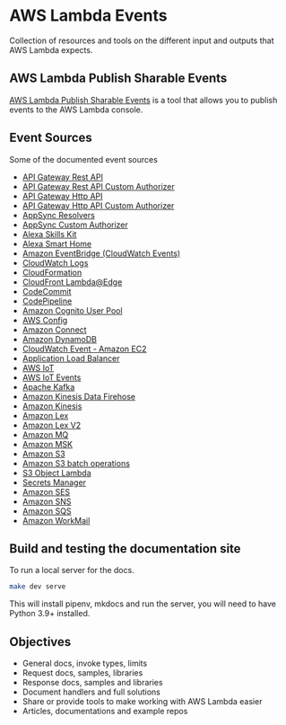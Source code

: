 # AWS Lambda Events

Collection of resources and tools on the different input and outputs that AWS Lambda expects.

## AWS Lambda Publish Sharable Events

[AWS Lambda Publish Sharable Events](./event-schema/README.md) is a tool that allows you to publish events to the AWS Lambda console.

## Event Sources

Some of the documented event sources

- [API Gateway Rest API](https://lambda.101i.de/rest-api)
- [API Gateway Rest API Custom Authorizer](https://lambda.101i.de/rest-api-custom-authorizer/)
- [API Gateway Http API](https://lambda.101i.de/http-api)
- [API Gateway Http API Custom Authorizer](https://lambda.101i.de/http-api-custom-authorizer/)
- [AppSync Resolvers](https://lambda.101i.de/appsync-resolver/)
- [AppSync Custom Authorizer](https://lambda.101i.de/appsync-authorizer/)
- [Alexa Skills Kit](https://lambda.101i.de/alexa-skills-kit/)
- [Alexa Smart Home](https://lambda.101i.de/alexa-smart-home)
- [Amazon EventBridge (CloudWatch Events)](https://lambda.101i.de/event-bridge)
- [CloudWatch Logs](https://lambda.101i.de/cloudwatch-logs)
- [CloudFormation](https://lambda.101i.de/cloudformation)
- [CloudFront Lambda@Edge](https://lambda.101i.de/cloudfront-lambda-edge)
- [CodeCommit](https://lambda.101i.de/code-commit)
- [CodePipeline](https://lambda.101i.de/code-pipeline-job)
- [Amazon Cognito User Pool](https://lambda.101i.de/cognito-user-pool)
- [AWS Config](https://lambda.101i.de/config)
- [Amazon Connect](https://lambda.101i.de/connect)
- [Amazon DynamoDB](https://lambda.101i.de/dynamodb)
- [CloudWatch Event - Amazon EC2](https://lambda.101i.de/event-bridge#ec2-instance-state-change-event)
- [Application Load Balancer](https://lambda.101i.de/alb)
- [AWS IoT](https://lambda.101i.de/iot)
- [AWS IoT Events](https://lambda.101i.de/iot-events)
- [Apache Kafka](https://lambda.101i.de/apache-kafka)
- [Amazon Kinesis Data Firehose](https://lambda.101i.de/kinesis-firehose)
- [Amazon Kinesis](https://lambda.101i.de/kinesis-streams)
- [Amazon Lex](https://lambda.101i.de/lex)
- [Amazon Lex V2](https://lambda.101i.de/lex-v2)
- [Amazon MQ](https://lambda.101i.de/mq)
- [Amazon MSK](https://lambda.101i.de/amazon-msk)
- [Amazon S3](https://lambda.101i.de/s3)
- [Amazon S3 batch operations](https://lambda.101i.de/s3-batch)
- [S3 Object Lambda](https://lambda.101i.de/s3-object-lambda)
- [Secrets Manager](https://lambda.101i.de/secrets-manager)
- [Amazon SES](https://lambda.101i.de/ses)
- [Amazon SNS](https://lambda.101i.de/sns)
- [Amazon SQS](https://lambda.101i.de/sqs)
- [Amazon WorkMail](https://lambda.101i.de/work-mail)

## Build and testing the documentation site

To run a local server for the docs.

```bash
make dev serve
```

This will install pipenv, mkdocs and run the server, you will need to have Python 3.9+ installed.

## Objectives

- General docs, invoke types, limits
- Request docs, samples, libraries
- Response docs, samples and libraries
- Document handlers and full solutions
- Share or provide tools to make working with AWS Lambda easier
- Articles, documentations and example repos

